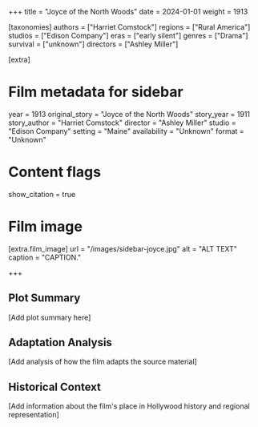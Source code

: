 +++
title = "Joyce of the North Woods"
date = 2024-01-01
weight = 1913

[taxonomies]
authors = ["Harriet Comstock"]
regions = ["Rural America"]
studios = ["Edison Company"]
eras = ["early silent"]
genres = ["Drama"]
survival = ["unknown"]
directors = ["Ashley Miller"]

[extra]
# Film metadata for sidebar
year = 1913
original_story = "Joyce of the North Woods"
story_year = 1911
story_author = "Harriet Comstock"
director = "Ashley Miller"
studio = "Edison Company"
setting = "Maine"
availability = "Unknown"
format = "Unknown"

# Content flags
show_citation = true
# Film image
[extra.film_image]
url = "/images/sidebar-joyce.jpg"
alt = "ALT TEXT"
caption = "CAPTION."

+++

## Plot Summary

[Add plot summary here]

## Adaptation Analysis

[Add analysis of how the film adapts the source material]

## Historical Context

[Add information about the film's place in Hollywood history and regional representation]